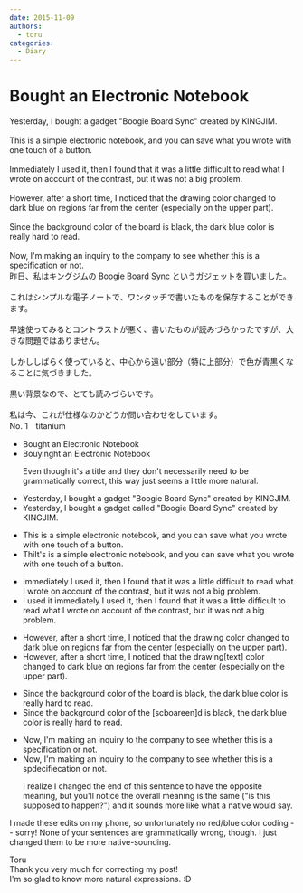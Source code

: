 ```yaml
---
date: 2015-11-09
authors:
  - toru
categories:
  - Diary
---
```


<h1 id="subject_show">Bought an Electronic Notebook</h1>
<div class="date" hidden>Nov 9, 2015 10:53</div>
<div id="post"><div id="body_show_ori">
Yesterday, I bought a gadget "Boogie Board Sync" created by KINGJIM.<br/><br/>This is a simple electronic notebook, and you can save what you wrote with one touch of a button.<br/><br/>Immediately I used it, then I found that it was a little difficult to read what I wrote on account of the contrast, but it was not a big problem.<br/><br/>However, after a short time, I noticed that the drawing color changed to dark blue on regions far from the center (especially on the upper part).<br/><br/>Since the background color of the board is black, the dark blue color is really hard to read.<br/><br/>Now, I'm making an inquiry to the company to see whether this is a specification or not.
</div></div>

<!-- more -->

<div id="post_ja"><div id="body_show_mo">
昨日、私はキングジムの Boogie Board Sync というガジェットを買いました。<br/><br/>これはシンプルな電子ノートで、ワンタッチで書いたものを保存することができます。<br/><br/>早速使ってみるとコントラストが悪く、書いたものが読みづらかったですが、大きな問題ではありません。<br/><br/>しかししばらく使っていると、中心から遠い部分（特に上部分）で色が青黒くなることに気づきました。<br/><br/>黒い背景なので、とても読みづらいです。<br/><br/>私は今、これが仕様なのかどうか問い合わせをしています。
</div></div>
<div id="block"><div class="first_name"> No. 1　<span class="just_name">titanium</span></div><div id="block2">
<ul class="correction_field">
<li class="incorrect">Bought an Electronic Notebook</li>
<li class="corrected correct">
B<span class="f_gray"><span class="sline">o</span></span>u<span class="f_red">yin</span>g<span class="f_gray"><span class="sline">ht</span></span> an Electronic Notebook
<p class="correction_comment">Even though it's a title and they don't necessarily need to be grammatically correct, this way just seems a little more natural.</p>
</li>
</ul>
<ul class="correction_field">
<li class="incorrect">Yesterday, I bought a gadget "Boogie Board Sync" created by KINGJIM.</li>
<li class="corrected correct">
Yesterday, I bought a gadget <span class="f_red">called </span>"Boogie Board Sync" created by KINGJIM.
</li>
</ul>
<ul class="correction_field">
<li class="incorrect">This is a simple electronic notebook, and you can save what you wrote with one touch of a button.</li>
<li class="corrected correct">
<span class="f_gray"><span class="sline">Thi</span></span><span class="f_red">It'</span>s <span class="f_gray"><span class="sline">is </span></span>a simple electronic notebook, and you can save what you wrote with one touch of a button.
</li>
</ul>
<ul class="correction_field">
<li class="incorrect">Immediately I used it, then I found that it was a little difficult to read what I wrote on account of the contrast, but it was not a big problem.</li>
<li class="corrected correct">
I<span class="f_red"> used it i</span>mmediately<span class="f_gray"><span class="sline"> I used it</span></span>, then I found that it was a little difficult to read what I wrote on account of the contrast, but it was not a big problem.
</li>
</ul>
<ul class="correction_field">
<li class="incorrect">However, after a short time, I noticed that the drawing color changed to dark blue on regions far from the center (especially on the upper part).</li>
<li class="corrected correct">
However, after a short time, I noticed that the <span class="f_gray"><span class="sline">drawing</span></span><span class="f_red">[text]</span> color changed to dark blue on regions far from the center (especially on the upper part).
</li>
</ul>
<ul class="correction_field">
<li class="incorrect">Since the background color of the board is black, the dark blue color is really hard to read.</li>
<li class="corrected correct">
Since the background color of the <span class="f_red">[sc</span><span class="f_gray"><span class="sline">boa</span></span>r<span class="f_red">een]</span><span class="f_gray"><span class="sline">d</span></span> is black, the dark blue color is really hard to read.
</li>
</ul>
<ul class="correction_field">
<li class="incorrect">Now, I'm making an inquiry to the company to see whether this is a specification or not.</li>
<li class="corrected correct">
Now, I'm making an inquiry to the company to see whether this is a <span class="f_gray"><span class="sline">sp</span></span><span class="f_red">d</span>e<span class="f_gray"><span class="sline">ci</span></span>f<span class="f_gray"><span class="sline">i</span></span><span class="f_red">e</span>c<span class="f_gray"><span class="sline">a</span></span>t<span class="f_gray"><span class="sline">ion</span></span> or not.
<p class="correction_comment">I realize I changed the end of this sentence to have the opposite meaning, but you'll notice the overall meaning is the same ("is this supposed to happen?") and it sounds more like what a native would say.</p>
</li>
</ul>
<p class="comment_small">
 I made these edits on my phone, so unfortunately no red/blue color coding -- sorry! None of your sentences are grammatically wrong, though. I just changed them to be more native-sounding.
</p>

</div><div class="name"><span class="just_name">Toru</span><br>
Thank you very much for correcting my post!<br/>I'm so glad to know more natural expressions. :D
</div>
</div>
